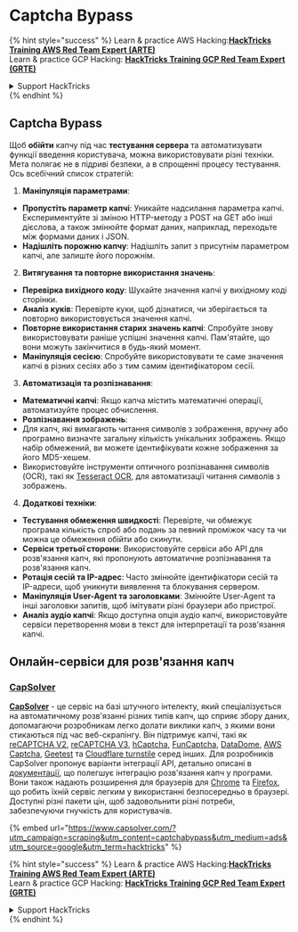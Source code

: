 # Captcha Bypass

{% hint style="success" %}
Learn & practice AWS Hacking:<img src="../.gitbook/assets/arte.png" alt="" data-size="line">[**HackTricks Training AWS Red Team Expert (ARTE)**](https://training.hacktricks.xyz/courses/arte)<img src="../.gitbook/assets/arte.png" alt="" data-size="line">\
Learn & practice GCP Hacking: <img src="../.gitbook/assets/grte.png" alt="" data-size="line">[**HackTricks Training GCP Red Team Expert (GRTE)**<img src="../.gitbook/assets/grte.png" alt="" data-size="line">](https://training.hacktricks.xyz/courses/grte)

<details>

<summary>Support HackTricks</summary>

* Check the [**subscription plans**](https://github.com/sponsors/carlospolop)!
* **Join the** 💬 [**Discord group**](https://discord.gg/hRep4RUj7f) or the [**telegram group**](https://t.me/peass) or **follow** us on **Twitter** 🐦 [**@hacktricks\_live**](https://twitter.com/hacktricks\_live)**.**
* **Share hacking tricks by submitting PRs to the** [**HackTricks**](https://github.com/carlospolop/hacktricks) and [**HackTricks Cloud**](https://github.com/carlospolop/hacktricks-cloud) github repos.

</details>
{% endhint %}

## Captcha Bypass

Щоб **обійти** капчу під час **тестування сервера** та автоматизувати функції введення користувача, можна використовувати різні техніки. Мета полягає не в підриві безпеки, а в спрощенні процесу тестування. Ось всебічний список стратегій:

1. **Маніпуляція параметрами**:
* **Пропустіть параметр капчі**: Уникайте надсилання параметра капчі. Експериментуйте зі зміною HTTP-методу з POST на GET або інші дієслова, а також змінюйте формат даних, наприклад, переходьте між формами даних і JSON.
* **Надішліть порожню капчу**: Надішліть запит з присутнім параметром капчі, але залиште його порожнім.
2. **Витягування та повторне використання значень**:
* **Перевірка вихідного коду**: Шукайте значення капчі у вихідному коді сторінки.
* **Аналіз куків**: Перевірте куки, щоб дізнатися, чи зберігається та повторно використовується значення капчі.
* **Повторне використання старих значень капчі**: Спробуйте знову використовувати раніше успішні значення капчі. Пам'ятайте, що вони можуть закінчитися в будь-який момент.
* **Маніпуляція сесією**: Спробуйте використовувати те саме значення капчі в різних сесіях або з тим самим ідентифікатором сесії.
3. **Автоматизація та розпізнавання**:
* **Математичні капчі**: Якщо капча містить математичні операції, автоматизуйте процес обчислення.
* **Розпізнавання зображень**:
* Для капч, які вимагають читання символів з зображення, вручну або програмно визначте загальну кількість унікальних зображень. Якщо набір обмежений, ви можете ідентифікувати кожне зображення за його MD5-хешем.
* Використовуйте інструменти оптичного розпізнавання символів (OCR), такі як [Tesseract OCR](https://github.com/tesseract-ocr/tesseract), для автоматизації читання символів з зображень.
4. **Додаткові техніки**:
* **Тестування обмеження швидкості**: Перевірте, чи обмежує програма кількість спроб або подань за певний проміжок часу та чи можна це обмеження обійти або скинути.
* **Сервіси третьої сторони**: Використовуйте сервіси або API для розв'язання капч, які пропонують автоматичне розпізнавання та розв'язання капч.
* **Ротація сесій та IP-адрес**: Часто змінюйте ідентифікатори сесій та IP-адреси, щоб уникнути виявлення та блокування сервером.
* **Маніпуляція User-Agent та заголовками**: Змінюйте User-Agent та інші заголовки запитів, щоб імітувати різні браузери або пристрої.
* **Аналіз аудіо капчі**: Якщо доступна опція аудіо капчі, використовуйте сервіси перетворення мови в текст для інтерпретації та розв'язання капчі.

## Онлайн-сервіси для розв'язання капч

### [CapSolver](https://www.capsolver.com/?utm\_source=google\&utm\_medium=ads\&utm\_campaign=scraping\&utm\_term=hacktricks\&utm\_content=captchabypass)

[**CapSolver**](https://www.capsolver.com/?utm\_source=google\&utm\_medium=ads\&utm\_campaign=scraping\&utm\_term=hacktricks\&utm\_content=captchabypass) - це сервіс на базі штучного інтелекту, який спеціалізується на автоматичному розв'язанні різних типів капч, що сприяє збору даних, допомагаючи розробникам легко долати виклики капч, з якими вони стикаються під час веб-скрапінгу. Він підтримує капчі, такі як [reCAPTCHA V2](https://docs.capsolver.com/guide/captcha/ReCaptchaV2.html?utm\_source=github\&utm\_medium=banner\_github\&utm\_campaign=fcsrv), [reCAPTCHA V3](https://docs.capsolver.com/guide/captcha/ReCaptchaV3.html?utm\_source=github\&utm\_medium=banner\_github\&utm\_campaign=fcsrv), [hCaptcha](https://docs.capsolver.com/guide/captcha/HCaptcha.html?utm\_source=github\&utm\_medium=banner\_github\&utm\_campaign=fcsrv), [FunCaptcha](https://docs.capsolver.com/guide/captcha/FunCaptcha.html?utm\_source=github\&utm\_medium=banner\_github\&utm\_campaign=fcsrv), [DataDome](https://docs.capsolver.com/guide/captcha/DataDome.html?utm\_source=github\&utm\_medium=banner\_github\&utm\_campaign=fcsrv), [AWS Captcha](https://docs.capsolver.com/guide/captcha/awsWaf.html?utm\_source=github\&utm\_medium=banner\_github\&utm\_campaign=fcsrv), [Geetest](https://docs.capsolver.com/guide/captcha/Geetest.html?utm\_source=github\&utm\_medium=banner\_github\&utm\_campaign=fcsrv) та [Cloudflare turnstile](https://docs.capsolver.com/guide/antibots/cloudflare\_turnstile.html) серед інших. Для розробників CapSolver пропонує варіанти інтеграції API, детально описані в [документації](https://docs.capsolver.com/?utm\_source=github\&utm\_medium=banner\_github\&utm\_campaign=fcsrv), що полегшує інтеграцію розв'язання капч у програми. Вони також надають розширення для браузерів для [Chrome](https://chromewebstore.google.com/detail/captcha-solver-auto-captc/pgojnojmmhpofjgdmaebadhbocahppod) та [Firefox](https://addons.mozilla.org/es/firefox/addon/capsolver-captcha-solver/), що робить їхній сервіс легким у використанні безпосередньо в браузері. Доступні різні пакети цін, щоб задовольнити різні потреби, забезпечуючи гнучкість для користувачів.

{% embed url="https://www.capsolver.com/?utm_campaign=scraping&utm_content=captchabypass&utm_medium=ads&utm_source=google&utm_term=hacktricks" %}

{% hint style="success" %}
Learn & practice AWS Hacking:<img src="../.gitbook/assets/arte.png" alt="" data-size="line">[**HackTricks Training AWS Red Team Expert (ARTE)**](https://training.hacktricks.xyz/courses/arte)<img src="../.gitbook/assets/arte.png" alt="" data-size="line">\
Learn & practice GCP Hacking: <img src="../.gitbook/assets/grte.png" alt="" data-size="line">[**HackTricks Training GCP Red Team Expert (GRTE)**<img src="../.gitbook/assets/grte.png" alt="" data-size="line">](https://training.hacktricks.xyz/courses/grte)

<details>

<summary>Support HackTricks</summary>

* Check the [**subscription plans**](https://github.com/sponsors/carlospolop)!
* **Join the** 💬 [**Discord group**](https://discord.gg/hRep4RUj7f) or the [**telegram group**](https://t.me/peass) or **follow** us on **Twitter** 🐦 [**@hacktricks\_live**](https://twitter.com/hacktricks\_live)**.**
* **Share hacking tricks by submitting PRs to the** [**HackTricks**](https://github.com/carlospolop/hacktricks) and [**HackTricks Cloud**](https://github.com/carlospolop/hacktricks-cloud) github repos.

</details>
{% endhint %}
